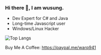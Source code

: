 ### Hi there 👋, I am wusung.

- Dev Expert for C# and Java
- Long-time Javascript user
- Windows/Linux Hacker

![Top Langs](https://github-readme-stats.vercel.app/api/top-langs/?username=wusung&hide=css,scss,html&theme=)

Buy Me A Coffee:  https://paypal.me/warp941

<!--
**wusung/wusung** is a ✨ _special_ ✨ repository because its `README.md` (this file) appears on your GitHub profile.

Here are some ideas to get you started:

- 🔭 I’m currently working on ...
- 🌱 I’m currently learning ...
- 👯 I’m looking to collaborate on ...
- 🤔 I’m looking for help with ...
- 💬 Ask me about ...
- 📫 How to reach me: ...
- 😄 Pronouns: ...
- ⚡ Fun fact: ...
-->
